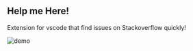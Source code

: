 ## Help me Here!

Extension for vscode that find issues on Stackoverflow quickly! 

![demo](https://user-images.githubusercontent.com/47726159/109447492-90b21a00-7a22-11eb-9d5f-ed2e443b4a68.gif)

